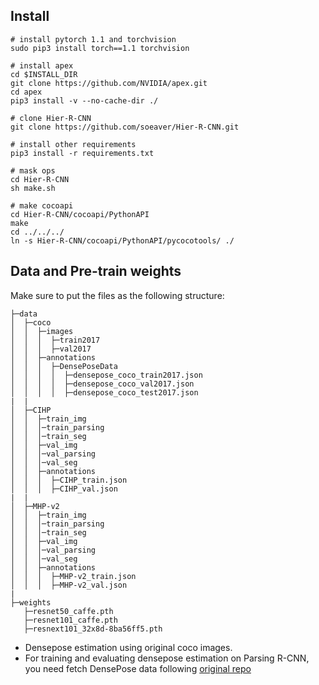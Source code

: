 ## Install

```
# install pytorch 1.1 and torchvision
sudo pip3 install torch==1.1 torchvision

# install apex
cd $INSTALL_DIR
git clone https://github.com/NVIDIA/apex.git
cd apex
pip3 install -v --no-cache-dir ./

# clone Hier-R-CNN
git clone https://github.com/soeaver/Hier-R-CNN.git

# install other requirements
pip3 install -r requirements.txt

# mask ops
cd Hier-R-CNN
sh make.sh

# make cocoapi
cd Hier-R-CNN/cocoapi/PythonAPI
make
cd ../../../
ln -s Hier-R-CNN/cocoapi/PythonAPI/pycocotools/ ./
```

## Data and Pre-train weights

  Make sure to put the files as the following structure:

  ```
  ├─data
  │  ├─coco
  │  │  ├─images
  │  │  │  ├─train2017
  │  │  │  ├─val2017
  │  │  ├─annotations
  │  │  │  ├─DensePoseData
  │  │  │  │  ├─densepose_coco_train2017.json
  │  │  │  │  ├─densepose_coco_val2017.json
  │  │  │  │  ├─densepose_coco_test2017.json
  |  |
  │  ├─CIHP
  │  │  ├─train_img
  │  │  │─train_parsing
  │  │  │─train_seg
  │  │  ├─val_img
  │  │  │─val_parsing
  │  │  │─val_seg  
  │  │  ├─annotations
  │  │  │  ├─CIHP_train.json
  │  │  │  ├─CIHP_val.json
  |  |
  │  ├─MHP-v2
  │  │  ├─train_img
  │  │  │─train_parsing
  │  │  │─train_seg
  │  │  ├─val_img
  │  │  │─val_parsing
  │  │  │─val_seg  
  │  │  ├─annotations
  │  │  │  ├─MHP-v2_train.json
  │  │  │  ├─MHP-v2_val.json
  |
  ├─weights
     ├─resnet50_caffe.pth
     ├─resnet101_caffe.pth
     ├─resnext101_32x8d-8ba56ff5.pth

  ```
  
  - Densepose estimation using original coco images.
  - For training and evaluating densepose estimation on Parsing R-CNN, you need fetch DensePose data following [original repo](https://github.com/facebookresearch/DensePose/blob/master/INSTALL.md#fetch-densepose-data)

